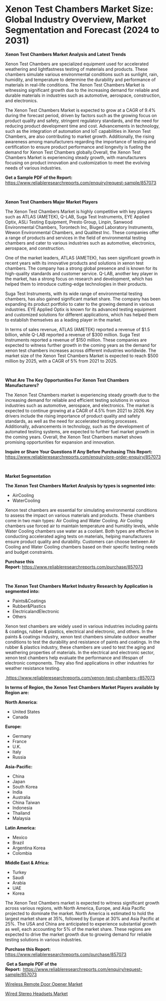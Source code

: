 <p><h1>Xenon Test Chambers Market Size: Global Industry Overview, Market Segmentation and Forecast (2024 to 2031)</h1></p><p><strong>Xenon Test Chambers Market Analysis and Latest Trends</strong></p>
<p><p>Xenon Test Chambers are specialized equipment used for accelerated weathering and lightfastness testing of materials and products. These chambers simulate various environmental conditions such as sunlight, rain, humidity, and temperature to determine the durability and performance of materials in real-life conditions. The Xenon Test Chambers Market is witnessing significant growth due to the increasing demand for reliable and durable materials in industries such as automotive, aerospace, construction, and electronics.</p><p>The Xenon Test Chambers Market is expected to grow at a CAGR of 9.4% during the forecast period, driven by factors such as the growing focus on product quality and safety, stringent regulatory standards, and the need for reducing product development time and cost. Advancements in technology, such as the integration of automation and IoT capabilities in Xenon Test Chambers, are also contributing to market growth. Additionally, the rising awareness among manufacturers regarding the importance of testing and certification to ensure product performance and longevity is fueling the demand for Xenon Test Chambers globally.Overall, the Xenon Test Chambers Market is experiencing steady growth, with manufacturers focusing on product innovation and customization to meet the evolving needs of various industries.</p></p>
<p><strong>Get a Sample PDF of the Report:&nbsp;</strong> <a href="https://www.reliableresearchreports.com/enquiry/request-sample/857073">https://www.reliableresearchreports.com/enquiry/request-sample/857073</a></p>
<p>&nbsp;</p>
<p><strong>Xenon Test Chambers Major Market Players</strong></p>
<p><p>The Xenon Test Chambers Market is highly competitive with key players such as ATLAS (AMETEK), Q-LAB, Suga Test Instruments, EYE Applied Optix, ASLi Testing Equipment, Presto Group, Linpin, Sanwood Environmental Chambers, Torontech Inc, Biuged Laboratory Instruments, Wewon Environmental Chambers, and Qualitest Inc. These companies offer a range of products and services in the field of environmental testing chambers and cater to various industries such as automotive, electronics, aerospace, and construction.</p><p>One of the market leaders, ATLAS (AMETEK), has seen significant growth in recent years with its innovative products and solutions in xenon test chambers. The company has a strong global presence and is known for its high-quality standards and customer service. Q-LAB, another key player in the market, has a strong focus on research and development, which has helped them to introduce cutting-edge technologies in their products.</p><p>Suga Test Instruments, with its wide range of environmental testing chambers, has also gained significant market share. The company has been expanding its product portfolio to cater to the growing demand in various industries. EYE Applied Optix is known for its advanced testing equipment and customized solutions for different applications, which has helped them to establish themselves as a leading player in the market.</p><p>In terms of sales revenue, ATLAS (AMETEK) reported a revenue of $1.5 billion, while Q-LAB reported a revenue of $300 million. Suga Test Instruments reported a revenue of $150 million. These companies are expected to witness further growth in the coming years as the demand for xenon test chambers increases across different industries worldwide. The market size of the Xenon Test Chambers Market is expected to reach $500 million by 2025, with a CAGR of 5% from 2021 to 2025.</p></p>
<p>&nbsp;</p>
<p><strong>What Are The Key Opportunities For Xenon Test Chambers Manufacturers?</strong></p>
<p><p>The Xenon Test Chambers market is experiencing steady growth due to the increasing demand for reliable and efficient testing solutions in various industries such as automotive, aerospace, and electronics. The market is expected to continue growing at a CAGR of 4.5% from 2021 to 2026. Key drivers include the rising importance of product quality and safety standards, as well as the need for accelerated testing processes. Additionally, advancements in technology, such as the development of automated testing systems, are expected to further fuel market growth in the coming years. Overall, the Xenon Test Chambers market shows promising opportunities for expansion and innovation.</p></p>
<p><strong>Inquire or Share Your Questions If Any Before Purchasing This Report:</strong> <a href="https://www.reliableresearchreports.com/enquiry/pre-order-enquiry/857073">https://www.reliableresearchreports.com/enquiry/pre-order-enquiry/857073</a></p>
<p>&nbsp;</p>
<p><strong>Market Segmentation</strong></p>
<p><strong>The Xenon Test Chambers Market Analysis by types is segmented into:</strong></p>
<p><ul><li>AirCooling</li><li>WaterCooling</li></ul></p>
<p><p>Xenon test chambers are essential for simulating environmental conditions to assess the impact on various materials and products. These chambers come in two main types: Air Cooling and Water Cooling. Air Cooling chambers use forced air to maintain temperature and humidity levels, while Water Cooling chambers use water as a coolant. Both types are effective in conducting accelerated aging tests on materials, helping manufacturers ensure product quality and durability. Customers can choose between Air Cooling and Water Cooling chambers based on their specific testing needs and budget constraints.</p></p>
<p><strong>Purchase this Report:&nbsp;</strong><a href="https://www.reliableresearchreports.com/purchase/857073">https://www.reliableresearchreports.com/purchase/857073</a></p>
<p>&nbsp;</p>
<p><strong>The Xenon Test Chambers Market Industry Research by Application is segmented into:</strong></p>
<p><ul><li>Paints&Coatings</li><li>Rubber&Plastics</li><li>ElectricalandElectronic</li><li>Others</li></ul></p>
<p><p>Xenon test chambers are widely used in various industries including paints & coatings, rubber & plastics, electrical and electronic, and others. In the paints & coatings industry, xenon test chambers simulate outdoor weather conditions to test the durability and resistance of paints and coatings. In the rubber & plastics industry, these chambers are used to test the aging and weathering properties of materials. In the electrical and electronic sector, xenon test chambers help evaluate the performance and lifespan of electronic components. They also find applications in other industries for weather resistance testing.</p></p>
<p><a href="https://www.reliableresearchreports.com/xenon-test-chambers-r857073">&nbsp;https://www.reliableresearchreports.com/xenon-test-chambers-r857073</a></p>
<p><strong>In terms of Region, the Xenon Test Chambers Market Players available by Region are:</strong></p>
<p>
    <p> <strong> North America: </strong>
        <ul>
            <li>United States</li>
            <li>Canada</li>
        </ul>
        </p> 
    <p> <strong> Europe: </strong>
        <ul>
            <li>Germany</li>
            <li>France</li>
            <li>U.K.</li>
            <li>Italy</li>
            <li>Russia</li>
        </ul>
        </p> 
    <p> <strong> Asia-Pacific: </strong>
        <ul>
            <li>China</li>
            <li>Japan</li>
            <li>South Korea</li>
            <li>India</li>
            <li>Australia</li>
            <li>China Taiwan</li>
            <li>Indonesia</li>
            <li>Thailand</li>
            <li>Malaysia</li>
        </ul>
        </p> 
    <p> <strong> Latin America: </strong>
        <ul>
            <li>Mexico</li>
            <li>Brazil</li>
            <li>Argentina Korea</li>
            <li>Colombia</li>
        </ul>
        </p> 
    <p> <strong> Middle East & Africa: </strong>
        <ul>
            <li>Turkey</li>
            <li>Saudi</li>
            <li>Arabia</li>
            <li>UAE</li>
            <li>Korea</li>
        </ul>
    </p>
    </p>
<p><p>The Xenon Test Chambers market is expected to witness significant growth across various regions, with North America, Europe, and Asia Pacific projected to dominate the market. North America is estimated to hold the largest market share at 35%, followed by Europe at 30% and Asia Pacific at 25%. The USA and China are anticipated to experience substantial growth as well, each accounting for 5% of the market share. These regions are expected to drive the market growth due to growing demand for reliable testing solutions in various industries.</p></p>
<p><strong>Purchase this Report: </strong><a href="https://www.reliableresearchreports.com/purchase/857073">https://www.reliableresearchreports.com/purchase/857073</a></p>
<p>&nbsp;<strong>Get a Sample PDF of the Report:&nbsp;&nbsp;</strong><a href="https://www.reliableresearchreports.com/enquiry/request-sample/857073">https://www.reliableresearchreports.com/enquiry/request-sample/857073</a></p>
<p><strong></strong></p>
<p><p><a href="https://github.com/BurtonGALEN/Market-Research-Report-List-1/blob/main/wireless-remote-door-opener-market.md">Wireless Remote Door Opener Market</a></p><p><a href="https://github.com/VincentButlerjXXf/Market-Research-Report-List-1/blob/main/wired-stereo-headsets-market.md">Wired Stereo Headsets Market</a></p></p>